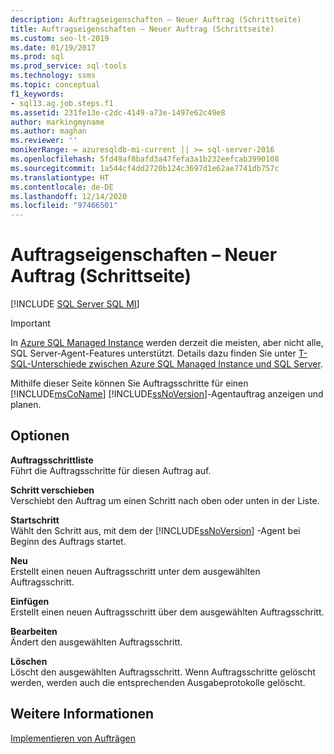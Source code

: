 ```yaml
---
description: Auftragseigenschaften – Neuer Auftrag (Schrittseite)
title: Auftragseigenschaften – Neuer Auftrag (Schrittseite)
ms.custom: seo-lt-2019
ms.date: 01/19/2017
ms.prod: sql
ms.prod_service: sql-tools
ms.technology: ssms
ms.topic: conceptual
f1_keywords:
- sql13.ag.job.steps.f1
ms.assetid: 231fe13e-c2dc-4149-a73e-1497e62c49e8
author: markingmyname
ms.author: maghan
ms.reviewer: ''
monikerRange: = azuresqldb-mi-current || >= sql-server-2016
ms.openlocfilehash: 5fd49af8bafd3a47fefa3a1b232eefcab3990108
ms.sourcegitcommit: 1a544cf4dd2720b124c3697d1e62ae7741db757c
ms.translationtype: HT
ms.contentlocale: de-DE
ms.lasthandoff: 12/14/2020
ms.locfileid: "97466501"
---
```

# <a name="job-properties---new-job-steps-page"></a>Auftragseigenschaften – Neuer Auftrag (Schrittseite)
[!INCLUDE [SQL Server SQL MI](../../includes/applies-to-version/sql-asdbmi.md)]

> [!IMPORTANT]  
> In [Azure SQL Managed Instance](/azure/sql-database/sql-database-managed-instance) werden derzeit die meisten, aber nicht alle, SQL Server-Agent-Features unterstützt. Details dazu finden Sie unter [T-SQL-Unterschiede zwischen Azure SQL Managed Instance und SQL Server](/azure/sql-database/sql-database-managed-instance-transact-sql-information#sql-server-agent).

Mithilfe dieser Seite können Sie Auftragsschritte für einen [!INCLUDE[msCoName](../../includes/msconame_md.md)] [!INCLUDE[ssNoVersion](../../includes/ssnoversion-md.md)]-Agentauftrag anzeigen und planen.  
  
## <a name="options"></a>Optionen  
**Auftragsschrittliste**  
Führt die Auftragsschritte für diesen Auftrag auf.  
  
**Schritt verschieben**  
Verschiebt den Auftrag um einen Schritt nach oben oder unten in der Liste.  
  
**Startschritt**  
Wählt den Schritt aus, mit dem der [!INCLUDE[ssNoVersion](../../includes/ssnoversion-md.md)] -Agent bei Beginn des Auftrags startet.  
  
**Neu**  
Erstellt einen neuen Auftragsschritt unter dem ausgewählten Auftragsschritt.  
  
**Einfügen**  
Erstellt einen neuen Auftragsschritt über dem ausgewählten Auftragsschritt.  
  
**Bearbeiten**  
Ändert den ausgewählten Auftragsschritt.  
  
**Löschen**  
Löscht den ausgewählten Auftragsschritt. Wenn Auftragsschritte gelöscht werden, werden auch die entsprechenden Ausgabeprotokolle gelöscht.  
  
## <a name="see-also"></a>Weitere Informationen  
[Implementieren von Aufträgen](../../ssms/agent/implement-jobs.md)  
